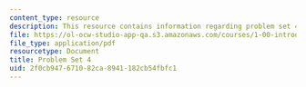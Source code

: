 ```yaml
---
content_type: resource
description: This resource contains information regarding problem set 4.
file: https://ol-ocw-studio-app-qa.s3.amazonaws.com/courses/1-00-introduction-to-computers-and-engineering-problem-solving-spring-2012/2f0cb947671082ca8941182cb54fbfc1_MIT1_00S12_PS_4.pdf
file_type: application/pdf
resourcetype: Document
title: Problem Set 4
uid: 2f0cb947-6710-82ca-8941-182cb54fbfc1
---
```


